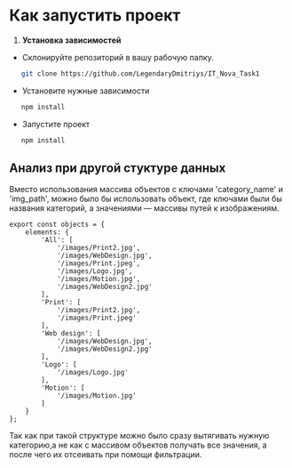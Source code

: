 # Как запустить проект

1. **Установка зависимостей**

* Склонируйте репозиторий в вашу рабочую папку.

```bash
   git clone https://github.com/LegendaryDmitriys/IT_Nova_Task1
```

* Установите нужные зависимости 

```bash
   npm install
```
* Запустите проект
  
```bash
   npm install
```

## Анализ при другой стуктуре данных

Вместо использования массива объектов с ключами 'category_name' и 'img_path', можно было бы использовать объект, где ключами были бы названия категорий, а значениями — массивы путей к изображениям.

```javasript
export const objects = {
    elements: {
        'All': [
            '/images/Print2.jpg',
            '/images/WebDesign.jpg',
            '/images/Print.jpeg',
            '/images/Logo.jpg',
            '/images/Motion.jpg',
            '/images/WebDesign2.jpg'
        ],
        'Print': [
            '/images/Print2.jpg',
            '/images/Print.jpeg'
        ],
        'Web design': [
            '/images/WebDesign.jpg',
            '/images/WebDesign2.jpg'
        ],
        'Logo': [
            '/images/Logo.jpg'
        ],
        'Motion': [
            '/images/Motion.jpg'
        ]
    }
};
```
Так как при такой структуре можно было сразу вытягивать нужную категорию,а не как с массивом объектов получать все значения, а после чего их отсеивать при помощи фильтрации.

